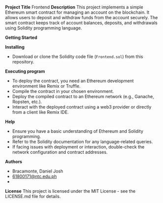 **Project Title**
Frontend
**Description**
This project implements a simple Ethereum smart contract for managing an account on the blockchain. It allows users to deposit and withdraw funds from the account securely. The smart contract keeps track of account balances, deposits, and withdrawals using Solidity programming language.

**Getting Started**

**Installing**
- Download or clone the Solidity code file (`Frontend.sol`) from this repository.

**Executing program**
- To deploy the contract, you need an Ethereum development environment like Remix or Truffle.
- Compile the contract in your chosen environment.
- Deploy the compiled contract to an Ethereum network (e.g., Ganache, Ropsten, etc.).
- Interact with the deployed contract using a web3 provider or directly from a client like Remix IDE.

**Help**
- Ensure you have a basic understanding of Ethereum and Solidity programming.
- Refer to the Solidity documentation for any language-related queries.
- If facing issues with deployment or interaction, double-check the network configuration and contract addresses.

**Authors**
- Bracamonte, Daniel Josh
- 61800171@ntc.edu.ph
- 
**License**
This project is licensed under the MIT License - see the LICENSE.md file for details.
